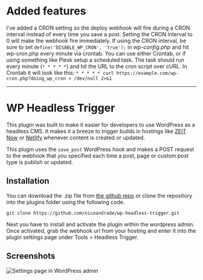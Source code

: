 # Added features
I've added a CRON setting so the deploy webhook will fire during a CRON interval instead of every time you save a post. Setting the CRON interval to 0 will make the webhook fire immediately. If using the CRON interval, be sure to set `define('DISABLE_WP_CRON', 'true');` in *wp-config.php* and hit wp-cron.php every minute via crontab. You can use either Crontab, or if using something like Plesk setup a scheduled task. The task should run every minute (`* * * * *`) and hit the URL to the cron script over cURL. In Crontab it will look like this:
`* * * * * curl https://example.com/wp-cron.php?doing_wp_cron > /dev/null 2>&1`

----

# WP Headless Trigger

This plugin was built to make it easier for developers to use WordPress as a headless CMS.
It makes it a breeze to trigger builds in hostings like [ZEIT Now](https://zeit.co/home) or [Netlify](https://www.netlify.com/) whenever content is created or updated.

This plugin uses the `save_post` WordPress hook and makes a POST request to the webhook that you specified each time a post, page or custom post type is publish or updated.

## Installation

You can download the .zip file from [the github repo](https://github.com/nicoandrade/wp-headless-trigger.git) or clone the repository into the plugins folder using the following code.

```
git clone https://github.com/nicoandrade/wp-headless-trigger.git
```

Next you have to install and activate the plugin within the wordpress admin. Once activated, grab the webhook url from your hosting and enter it into the plugin settings page under Tools > Headless Trigger.

## Screenshots

<p align="left">
  <img src="https://cl.ly/e13c24a47adb/screenshot.png" alt="Settings page in WordPress admin">
</p>

